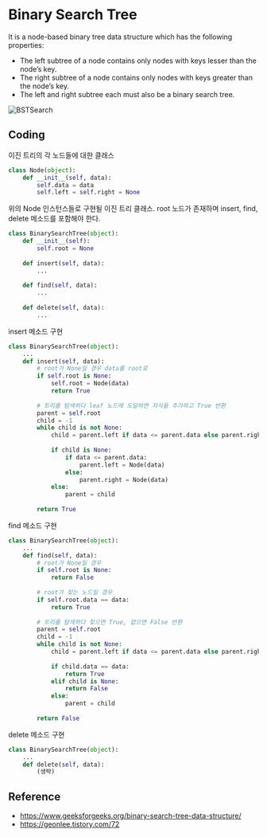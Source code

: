 # Binary Search Tree 
It is a node-based binary tree data structure which has the following properties:
- The left subtree of a node contains only nodes with keys lesser than the node’s key.
- The right subtree of a node contains only nodes with keys greater than the node’s key.
- The left and right subtree each must also be a binary search tree.

![BSTSearch](img/BSTSearch.png)

## Coding

이진 트리의 각 노드들에 대한 클래스
```Python
class Node(object):
    def __init__(self, data):
        self.data = data
        self.left = self.right = None
```

위의 Node 인스턴스들로 구현될 이진 트리 클래스. root 노드가 존재하며 insert, find, delete 메소드를 포함해야 한다.
```Python
class BinarySearchTree(object):
    def __init__(self):
        self.root = None
        
    def insert(self, data):
        ...
        
    def find(self, data):
        ...
        
    def delete(self, data):
        ...
```

insert 메소드 구현
```Python
class BinarySearchTree(object):
    ...
    def insert(self, data):        
        # root가 None일 경우 data를 root로
        if self.root is None:
            self.root = Node(data)
            return True
        
        # 트리를 탐색하다 leaf 노드에 도달하면 자식을 추가하고 True 반환
        parent = self.root
        child = -1
        while child is not None:
            child = parent.left if data <= parent.data else parent.right
            
            if child is None:
                if data <= parent.data:
                    parent.left = Node(data)
                else:
                    parent.right = Node(data)
            else:
                parent = child
                
        return True
```

find 메소드 구현
```Python
class BinarySearchTree(object):
    ...
    def find(self, data):
        # root가 None일 경우
        if self.root is None:
            return False
        
        # root가 찾는 노드일 경우
        if self.root.data == data:
            return True
        
        # 트리를 탐색하다 찾으면 True, 없으면 False 반환
        parent = self.root
        child = -1
        while child is not None:
            child = parent.left if data <= parent.data else parent.right
            
            if child.data == data:
                return True
            elif child is None:
                return False
            else:
                parent = child
                
        return False
```

delete 메소드 구현
```Python
class BinarySearchTree(object):
    ...
    def delete(self, data):
        (생략)
```

## Reference
- https://www.geeksforgeeks.org/binary-search-tree-data-structure/
- https://geonlee.tistory.com/72
